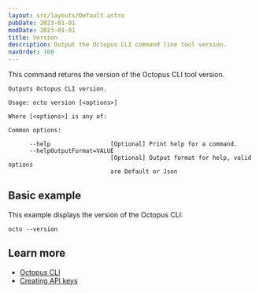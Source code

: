 ```yaml
---
layout: src/layouts/Default.astro
pubDate: 2023-01-01
modDate: 2023-01-01
title: Version
description: Output the Octopus CLI command line tool version.
navOrder: 100
---
```


This command returns the version of the Octopus CLI tool version.

```
Outputs Octopus CLI version.

Usage: octo version [<options>]

Where [<options>] is any of:

Common options:

      --help                 [Optional] Print help for a command.
      --helpOutputFormat=VALUE
                             [Optional] Output format for help, valid options
                             are Default or Json
```

## Basic example
This example displays the version of the Octopus CLI:

```
octo --version
```

## Learn more

- [Octopus CLI](/docs/octopus-rest-api/octopus-cli)
- [Creating API keys](/docs/octopus-rest-api/how-to-create-an-api-key)
